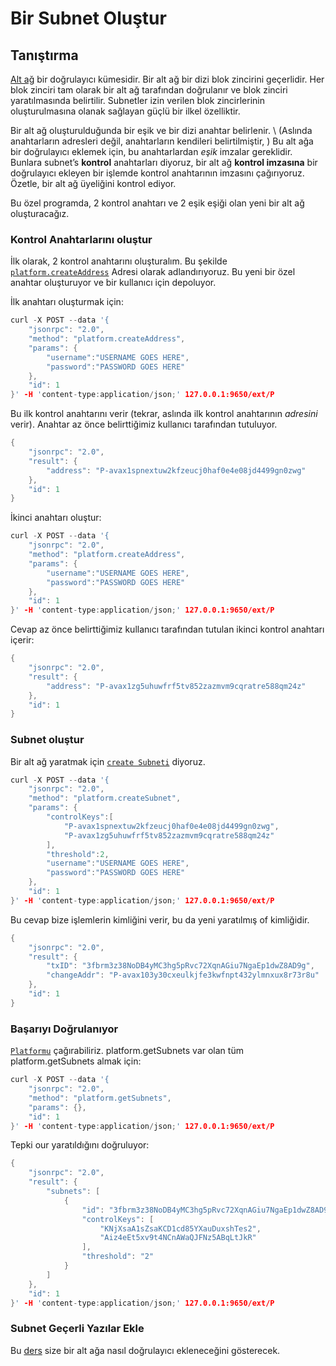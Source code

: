 # Bir Subnet Oluştur

## Tanıştırma

[Alt ağ](../../../learn/platform-overview/#subnets) bir doğrulayıcı kümesidir. Bir alt ağ bir dizi blok zincirini geçerlidir. Her blok zinciri tam olarak bir alt ağ tarafından doğrulanır ve blok zinciri yaratılmasında belirtilir. Subnetler izin verilen blok zincirlerinin oluşturulmasına olanak sağlayan güçlü bir ilkel özelliktir.

Bir alt ağ oluşturulduğunda bir eşik ve bir dizi anahtar belirlenir. \ (Aslında anahtarların adresleri değil, anahtarların kendileri belirtilmiştir, \) Bu alt ağa bir doğrulayıcı eklemek için, bu anahtarlardan _eşik_ imzalar gereklidir. Bunlara subnet’s **kontrol** anahtarları diyoruz, bir alt ağ **kontrol imzasına** bir doğrulayıcı ekleyen bir işlemde kontrol anahtarının imzasını çağırıyoruz. Özetle, bir alt ağ üyeliğini kontrol ediyor.

Bu özel programda, 2 kontrol anahtarı ve 2 eşik eşiği olan yeni bir alt ağ oluşturacağız.

### Kontrol Anahtarlarını oluştur<a id="generate-the-control-keys"></a>

İlk olarak, 2 kontrol anahtarını oluşturalım. Bu şekilde [`platform.createAddress`](../../avalanchego-apis/platform-chain-p-chain-api.md#platform-createaddress) Adresi olarak adlandırıyoruz. Bu yeni bir özel anahtar oluşturuyor ve bir kullanıcı için depoluyor.

İlk anahtarı oluşturmak için:

```cpp
curl -X POST --data '{
    "jsonrpc": "2.0",
    "method": "platform.createAddress",
    "params": {
        "username":"USERNAME GOES HERE",
        "password":"PASSWORD GOES HERE"
    },
    "id": 1
}' -H 'content-type:application/json;' 127.0.0.1:9650/ext/P
```

Bu ilk kontrol anahtarını verir (tekrar, aslında ilk kontrol anahtarının _adresini_ verir). Anahtar az önce belirttiğimiz kullanıcı tarafından tutuluyor.

```cpp
{
    "jsonrpc": "2.0",
    "result": {
        "address": "P-avax1spnextuw2kfzeucj0haf0e4e08jd4499gn0zwg"
    },
    "id": 1
}
```

İkinci anahtarı oluştur:

```cpp
curl -X POST --data '{
    "jsonrpc": "2.0",
    "method": "platform.createAddress",
    "params": {
        "username":"USERNAME GOES HERE",
        "password":"PASSWORD GOES HERE"
    },
    "id": 1
}' -H 'content-type:application/json;' 127.0.0.1:9650/ext/P
```

Cevap az önce belirttiğimiz kullanıcı tarafından tutulan ikinci kontrol anahtarı içerir:

```cpp
{
    "jsonrpc": "2.0",
    "result": {
        "address": "P-avax1zg5uhuwfrf5tv852zazmvm9cqratre588qm24z"
    },
    "id": 1
}
```

### Subnet oluştur<a id="create-the-subnet"></a>

Bir alt ağ yaratmak için [`create Subneti`](../../avalanchego-apis/platform-chain-p-chain-api.md#platform-createsubnet) diyoruz.

```cpp
curl -X POST --data '{
    "jsonrpc": "2.0",
    "method": "platform.createSubnet",
    "params": {
        "controlKeys":[
            "P-avax1spnextuw2kfzeucj0haf0e4e08jd4499gn0zwg",
            "P-avax1zg5uhuwfrf5tv852zazmvm9cqratre588qm24z"
        ],
        "threshold":2,
        "username":"USERNAME GOES HERE",
        "password":"PASSWORD GOES HERE"
    },
    "id": 1
}' -H 'content-type:application/json;' 127.0.0.1:9650/ext/P
```

Bu cevap bize işlemlerin kimliğini verir, bu da yeni yaratılmış of kimliğidir.

```cpp
{
    "jsonrpc": "2.0",
    "result": {
        "txID": "3fbrm3z38NoDB4yMC3hg5pRvc72XqnAGiu7NgaEp1dwZ8AD9g",
        "changeAddr": "P-avax103y30cxeulkjfe3kwfnpt432ylmnxux8r73r8u"
    },
    "id": 1
}
```

### Başarıyı Doğrulanıyor<a id="verifying-success"></a>

[`Platformu`](../../avalanchego-apis/platform-chain-p-chain-api.md#platform-getsubnets) çağırabiliriz. platform.getSubnets var olan tüm platform.getSubnets almak için:

```cpp
curl -X POST --data '{
    "jsonrpc": "2.0",
    "method": "platform.getSubnets",
    "params": {},
    "id": 1
}' -H 'content-type:application/json;' 127.0.0.1:9650/ext/P
```

Tepki our yaratıldığını doğruluyor:

```cpp
{
    "jsonrpc": "2.0",
    "result": {
        "subnets": [
            {
                "id": "3fbrm3z38NoDB4yMC3hg5pRvc72XqnAGiu7NgaEp1dwZ8AD9g",
                "controlKeys": [
                    "KNjXsaA1sZsaKCD1cd85YXauDuxshTes2",
                    "Aiz4eEt5xv9t4NCnAWaQJFNz5ABqLtJkR"
                ],
                "threshold": "2"
            }
        ]
    },
    "id": 1
}' -H 'content-type:application/json;' 127.0.0.1:9650/ext/P
```

### Subnet Geçerli Yazılar Ekle<a id="add-validators-to-the-subnet"></a>

Bu [ders](../nodes-and-staking/add-a-validator.md) size bir alt ağa nasıl doğrulayıcı ekleneceğini gösterecek.

